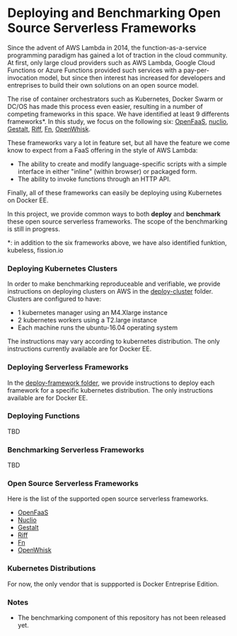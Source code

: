 # Deploying and Benchmarking Open Source Serverless Frameworks

Since the advent of AWS Lambda in 2014, the function-as-a-service programming paradigm has gained a lot of traction in the cloud community. At first, only large cloud providers such as AWS Lambda, Google Cloud Functions or Azure Functions provided such services with a pay-per-invocation model, but since then interest has increased for developers and entreprises to build their own solutions on an open source model.

The rise of container orchestrators such as Kubernetes, Docker Swarm or DC/OS has made this process even easier, resulting in a number of competing frameworks in this space. We have identified at least 9 differents frameworks*. In this study, we focus on the following six: [OpenFaaS](https://github.com/openfaas), [nuclio](https://github.com/nuclio/nuclio), [Gestalt](http://www.galacticfog.com/product/), [Riff](https://github.com/projectriff/riff), [Fn](https://github.com/fnproject/fn), [OpenWhisk](https://openwhisk.apache.org/).

These frameworks vary a lot in feature set, but all have the feature we come know to expect from a FaaS offering in the style of AWS Lambda:

 - The ability to create and modify language-specific scripts with a simple interface in either "inline" (within browser) or packaged form.
 - The ability to invoke functions through an HTTP API.

Finally, all of these frameworks can easily be deploying using Kubernetes on Docker EE.

In this project, we provide common ways to both **deploy** and **benchmark** these open source serverless frameworks. The scope of the benchmarking is still in progress.

*: in addition to the six frameworks above, we have also identified funktion, kubeless, fission.io

### Deploying Kubernetes Clusters

In order to make benchmarking reproduceable and verifiable, we provide instructions on deploying clusters on AWS in the [deploy-cluster](https://github.com/docker/serverlessbenchmark/tree/master/deploy-cluster) folder. Clusters are configured to have:

 - 1 kubernetes manager using an M4.Xlarge instance
 - 2 kubernetes workers using a T2.large instance
 - Each machine runs the ubuntu-16.04 operating system

The instructions may vary according to kubernetes distribution. The only instructions currently available are for Docker EE.

### Deploying Serverless Frameworks

In the [deploy-framework folder](https://github.com/docker/serverlessbenchmark/tree/master/deploy-framework), we provide instructions to deploy each framework for a specific kubernetes distribution. The only instructions available are for Docker EE.

### Deploying Functions

TBD

### Benchmarking Serverless Frameworks

TBD

### Open Source Serverless Frameworks

Here is the list of the supported open source serverless frameworks.

 - [OpenFaaS](https://github.com/openfaas)
 - [Nuclio](https://github.com/nuclio/nuclio)
 - [Gestalt](http://www.galacticfog.com/product/)
 - [Riff](https://github.com/projectriff/riff)
 - [Fn](https://github.com/fnproject/fn)
 - [OpenWhisk](https://openwhisk.apache.org/)

### Kubernetes Distributions

For now, the only vendor that is suppported is Docker Entreprise Edition.

### Notes

 - The benchmarking component of this repository has not been released yet.
